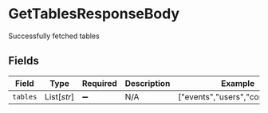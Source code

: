 # GetTablesResponseBody

Successfully fetched tables


## Fields

| Field                          | Type                           | Required                       | Description                    | Example                        |
| ------------------------------ | ------------------------------ | ------------------------------ | ------------------------------ | ------------------------------ |
| `tables`                       | List[*str*]                    | :heavy_minus_sign:             | N/A                            | ["events","users","companies"] |